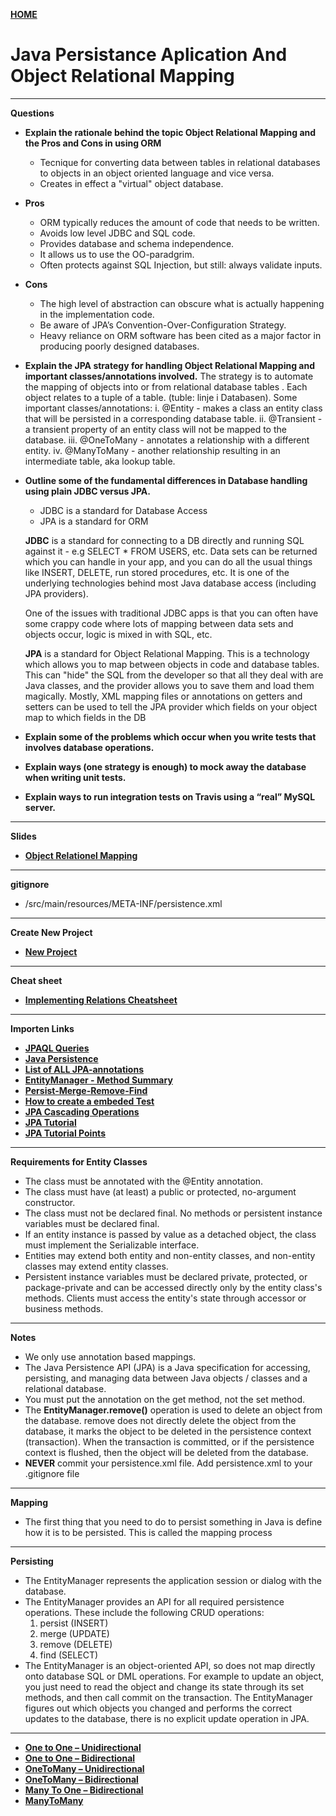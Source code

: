[**HOME**](../index.md)

# Java Persistance Aplication And Object Relational Mapping

___

**Questions**

* **Explain the rationale behind the topic Object Relational Mapping and the Pros and Cons in using ORM**

     * Tecnique for converting data between  tables in relational databases to objects in an object oriented language and vice versa.
     * Creates in effect a "virtual" object database.
       
 * **Pros**
     * ORM typically reduces the amount of code that needs to be written.
     * Avoids low level JDBC and SQL code.
     * Provides database and schema independence.
     * It allows us to use the OO-paradgrim.
     * Often protects against SQL Injection, but still: always validate inputs.
         
 * **Cons**
      * The high level of abstraction can obscure what is actually happening in the implementation code. 
      * Be aware of JPA’s Convention-Over-Configuration Strategy.
      * Heavy reliance on ORM software has been cited as a major factor in producing poorly designed databases.

* **Explain the JPA strategy for handling Object Relational Mapping and important classes/annotations involved.**
The strategy is to automate the mapping of objects into or from relational database tables . Each object relates to a tuple of a table. (tuble: linje i Databasen). 
    Some important classes/annotations:
            i. @Entity - makes a class an entity class that will be persisted in a corresponding database    table.
            ii. @Transient - a transient property of an entity class will not be mapped to the database.
            iii. @OneToMany - annotates a relationship with a different entity.
            iv. @ManyToMany - another relationship resulting in an intermediate table, aka lookup table.


* **Outline some of the fundamental differences in Database handling using plain JDBC versus JPA.**

     * JDBC is a standard for Database Access
     * JPA is a standard for ORM
       
     **JDBC** is a standard for connecting to a DB directly and running SQL against it - e.g SELECT * FROM USERS, etc. Data sets can be      returned which you can handle in your app, and you can do all the usual things like INSERT, DELETE, run stored procedures, etc.          It is one of the underlying technologies behind most Java database access (including JPA providers).

     One of the issues with traditional JDBC apps is that you can often have some crappy code where lots of mapping between data sets        and objects occur, logic is mixed in with SQL, etc.

     **JPA** is a standard for Object Relational Mapping. This is a technology which allows you to map between objects in code and            database tables. This can "hide" the SQL from the developer so that all they deal with are Java classes, and the provider allows        you to save them and load them magically. Mostly, XML mapping files or annotations on getters and setters can be used to tell the        JPA provider which fields on your object map to which fields in the DB

* **Explain some of the problems which occur when you write tests that involves database operations.**


* **Explain ways (one strategy is enough) to mock away the database when writing unit tests.**


* **Explain ways to run integration tests on Travis using a “real” MySQL server.**

___


**Slides**

 * [**Object Relationel Mapping**](../files/ORM-intro.pdf)
       
___


**gitignore**

* /src/main/resources/META-INF/persistence.xml

____


**Create New Project**

* [**New Project**](ormjpa.md)

____


**Cheat sheet**

* <a href="https://docs.google.com/document/d/1C3BNKSonlCVUhdRyXkHS5Spp1hIKMRgxuqAD9lh0ak0/edit?usp=sharing" target="_blank">**Implementing Relations Cheatsheet**</a>

____


**Importen Links**

* <a href="https://en.wikibooks.org/wiki/Java_Persistence/JPQL" target="_blank">**JPAQL Queries**</a>
* <a href="https://en.wikibooks.org/wiki/Java_Persistence" target="_blank">**Java Persistence**</a>
* <a href="https://www.objectdb.com/api/java/jpa/annotations" target="_blank">**List of ALL JPA-annotations**</a>
* <a href="https://docs.oracle.com/javaee/5/api/javax/persistence/EntityManager.html" target="_blank">**EntityManager - Method Summary**</a>
 * <a href="https://docs.oracle.com/javaee/5/api/javax/persistence/EntityManager.html#persist(java.lang.Object)" target="_blank">**Persist-Merge-Remove-Find**</a>
 * <a href="https://github.com/tysker/Datamatiker3Semester.io/blob/master/JPA_TEST_AndMockingWithMaven.pdf">**How to create a embeded Test**</a>
 * <a href="https://www.javatpoint.com/jpa-cascading-operations" target="_blank">**JPA Cascading Operations**</a>
 * <a href="https://www.javatpoint.com/jpa-tutorial" target="_blank">**JPA Tutorial**</a>
 * <a href="https://www.tutorialspoint.com/jpa/" target="_blank">**JPA Tutorial Points**</a>
 
 ____

 **Requirements for Entity Classes**
* The class must be annotated with the @Entity annotation.
* The class must have (at least) a public or protected, no-argument constructor. 
* The class must not be declared final. No methods or persistent instance variables must be declared final.
* If an entity instance is passed by value as a detached object, the class must implement the Serializable interface.
* Entities may extend both entity and non-entity classes, and non-entity classes may extend entity classes.
* Persistent instance variables must be declared private, protected, or package-private and can be accessed directly only by the entity class's methods. Clients must access the entity's state through accessor or business methods.

____

**Notes**

* We only use annotation based mappings.
* The Java Persistence API (JPA) is a Java specification for accessing, persisting, and managing data between Java objects / classes and a relational database.
* You must put the annotation on the get method, not the set method. 
* The **EntityManager.remove()** operation is used to delete an object from the database. remove does not directly delete the object from the database, it marks the object to be deleted in the persistence context (transaction). When the transaction is committed, or if the persistence context is flushed, then the object will be deleted from the database.
* **NEVER** commit your persistence.xml file. Add persistence.xml to your .gitignore file

____

**Mapping**

* The first thing that you need to do to persist something in Java is define how it is to be persisted. This is called the mapping process 

____

**Persisting**

* The EntityManager represents the application session or dialog with the database.
* The EntityManager provides an API for all required persistence operations. These include the following CRUD operations:
  1. persist (INSERT)
  2. merge (UPDATE)
  3. remove (DELETE)
  4. find (SELECT)
* The EntityManager is an object-oriented API, so does not map directly onto database SQL or DML operations. For example to update an object, you just need to read the object and change its state through its set methods, and then call commit on the transaction. The EntityManager figures out which objects you changed and performs the correct updates to the database, there is no explicit update operation in JPA.

___


 * [**One to One – Unidirectional**](/jpa/otou.md)
 * [**One to One – Bidirectional**](/jpa/otob.md)
 * [**OneToMany – Unidirectional**](/jpa/otmu.md)
 * [**OneToMany – Bidirectional**](/jpa/otmb.md)
 * [**Many To One – Bidirectional**](/jpa/mto.md)
 * [**ManyToMany**](/jpa/mtmb.md)
 
